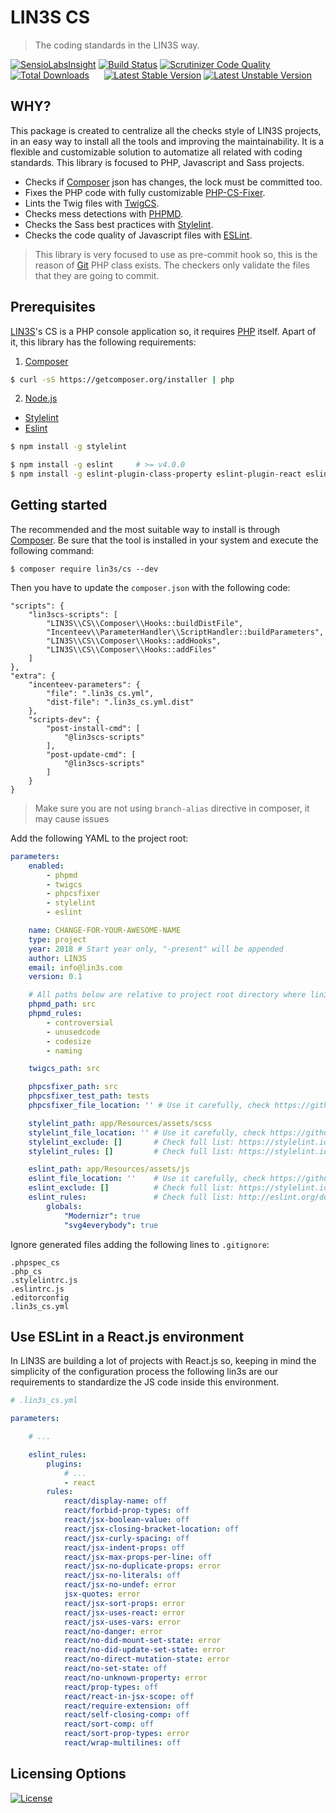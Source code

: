 # LIN3S CS
> The coding standards in the LIN3S way.

[![SensioLabsInsight](https://insight.sensiolabs.com/projects/854eee6e-101f-40ca-a3be-fb41b01abcc9/mini.png)](https://insight.sensiolabs.com/projects/854eee6e-101f-40ca-a3be-fb41b01abcc9)
[![Build Status](https://travis-ci.org/LIN3S/CS.svg?branch=master)](https://travis-ci.org/LIN3S/CS)
[![Scrutinizer Code Quality](https://scrutinizer-ci.com/g/LIN3S/CS/badges/quality-score.png?b=master)](https://scrutinizer-ci.com/g/LIN3S/CS/?branch=master)
[![Total Downloads](https://poser.pugx.org/lin3s/cs/downloads)](https://packagist.org/packages/lin3s/cs)
&nbsp;&nbsp;&nbsp;&nbsp;
[![Latest Stable Version](https://poser.pugx.org/lin3s/cs/v/stable.svg)](https://packagist.org/packages/lin3s/cs)
[![Latest Unstable Version](https://poser.pugx.org/lin3s/cs/v/unstable.svg)](https://packagist.org/packages/lin3s/cs)

## WHY?
This package is created to centralize all the checks style of LIN3S projects, in an easy way to install all the tools
and improving the maintainability. It is a flexible and customizable solution to automatize all related with coding
standards. This library is focused to PHP, Javascript and Sass projects.

* Checks if [Composer][3] json has changes, the lock must be committed too.
* Fixes the PHP code with fully customizable [PHP-CS-Fixer][8].
* Lints the Twig files with [TwigCS][12].
* Checks mess detections with [PHPMD][10].
* Checks the Sass best practices with [Stylelint][5].
* Checks the code quality of Javascript files with [ESLint][7].

> This library is very focused to use as pre-commit hook so, this is the reason of [Git][11] PHP class exists. The
checkers only validate the files that they are going to commit.

## Prerequisites
[LIN3S][1]'s CS is a PHP console application so, it requires [PHP][2] itself. Apart of it, this library has the
following requirements:

1. [Composer][3]
```bash
$ curl -sS https://getcomposer.org/installer | php
```
2. [Node.js][6]
 * [Stylelint][5]
 * [Eslint][7]
```bash
$ npm install -g stylelint
```
```bash
$ npm install -g eslint     # >= v4.0.0
$ npm install -g eslint-plugin-class-property eslint-plugin-react eslint-plugin-babel babel-eslint
```

## Getting started
The recommended and the most suitable way to install is through [Composer][3]. Be sure that the tool is installed in
your system and execute the following command:
```
$ composer require lin3s/cs --dev
```
Then you have to update the `composer.json` with the following code:
```
"scripts": {
    "lin3scs-scripts": [
        "LIN3S\\CS\\Composer\\Hooks::buildDistFile",
        "Incenteev\\ParameterHandler\\ScriptHandler::buildParameters",
        "LIN3S\\CS\\Composer\\Hooks::addHooks",
        "LIN3S\\CS\\Composer\\Hooks::addFiles"
    ]
},
"extra": {
    "incenteev-parameters": {
        "file": ".lin3s_cs.yml",
        "dist-file": ".lin3s_cs.yml.dist"
    },
    "scripts-dev": {
        "post-install-cmd": [
            "@lin3scs-scripts"
        ],
        "post-update-cmd": [
            "@lin3scs-scripts"
        ]
    }
}
```

> Make sure you are not using `branch-alias` directive in composer, it may cause issues

Add the following YAML to the project root:

```yaml
parameters:
    enabled:
        - phpmd
        - twigcs
        - phpcsfixer
        - stylelint
        - eslint

    name: CHANGE-FOR-YOUR-AWESOME-NAME
    type: project
    year: 2018 # Start year only, "-present" will be appended
    author: LIN3S
    email: info@lin3s.com
    version: 0.1

    # All paths below are relative to project root directory where lin3s_cs.yml should be located
    phpmd_path: src 
    phpmd_rules:
        - controversial
        - unusedcode
        - codesize
        - naming

    twigcs_path: src

    phpcsfixer_path: src
    phpcsfixer_test_path: tests
    phpcsfixer_file_location: '' # Use it carefully, check https://github.com/LIN3S/CS/issues/6

    stylelint_path: app/Resources/assets/scss
    stylelint_file_location: '' # Use it carefully, check https://github.com/LIN3S/CS/issues/6
    stylelint_exclude: []       # Check full list: https://stylelint.io/user-guide/rules/
    stylelint_rules: []         # Check full list: https://stylelint.io/user-guide/rules/

    eslint_path: app/Resources/assets/js
    eslint_file_location: ''    # Use it carefully, check https://github.com/LIN3S/CS/issues/6
    eslint_exclude: []          # Check full list: https://stylelint.io/user-guide/rules/
    eslint_rules:               # Check full list: http://eslint.org/docs/rules/
        globals:
            "Modernizr": true
            "svg4everybody": true
```

Ignore generated files adding the following lines to `.gitignore`:

```
.phpspec_cs
.php_cs
.stylelintrc.js
.eslintrc.js
.editorconfig
.lin3s_cs.yml
```

## Use ESLint in a React.js environment

In LIN3S are building a lot of projects with React.js so, keeping in mind the simplicity of the configuration process
the following lin3s are our requirements to standardize the JS code inside this environment.

```yml
# .lin3s_cs.yml

parameters:

    # ...

    eslint_rules:
        plugins:
            # ...
            - react
        rules:
            react/display-name: off
            react/forbid-prop-types: off
            react/jsx-boolean-value: off
            react/jsx-closing-bracket-location: off
            react/jsx-curly-spacing: off
            react/jsx-indent-props: off
            react/jsx-max-props-per-line: off
            react/jsx-no-duplicate-props: error
            react/jsx-no-literals: off
            react/jsx-no-undef: error
            jsx-quotes: error
            react/jsx-sort-props: error
            react/jsx-uses-react: error
            react/jsx-uses-vars: error
            react/no-danger: error
            react/no-did-mount-set-state: error
            react/no-did-update-set-state: error
            react/no-direct-mutation-state: error
            react/no-set-state: off
            react/no-unknown-property: error
            react/prop-types: off
            react/react-in-jsx-scope: off
            react/require-extension: off
            react/self-closing-comp: off
            react/sort-comp: off
            react/sort-prop-types: error
            react/wrap-multilines: off
```

## Licensing Options
[![License](https://poser.pugx.org/lin3s/cs/license.svg)](https://github.com/LIN3S/CS/blob/master/LICENSE)

[1]: http://lin3s.com
[2]: http://php.net/
[3]: https://getcomposer.org/
[5]: https://stylelint.io/
[6]: https://nodejs.org/download/
[7]: http://eslint.org/
[8]: http://cs.sensiolabs.org/
[10]: http://phpmd.org/
[11]: https://github.com/LIN3S/CS/blob/master/src/Git/Git.php
[12]: https://github.com/allocine/twigcs
